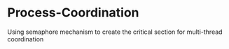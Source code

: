 # Process-Coordination
Using semaphore mechanism to create the critical section for multi-thread coordination

